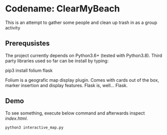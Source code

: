 # Codename: ClearMyBeach

This is an attempt to gather some people and clean up trash in as a group activity

## Prerequsistes

The project currently depends on Python3.6+ (tested with Python3.8).
Third party libraries used so far can be install by typing:

  pip3 install folium flask

Folium is a geografic map display plugin. Comes with cards out of the box,
marker insertion and display features.
Flask is, well... Flask.

## Demo

To see something, execute below command and afterwards inspect *index.html*.

    python3 interactive_map.py
